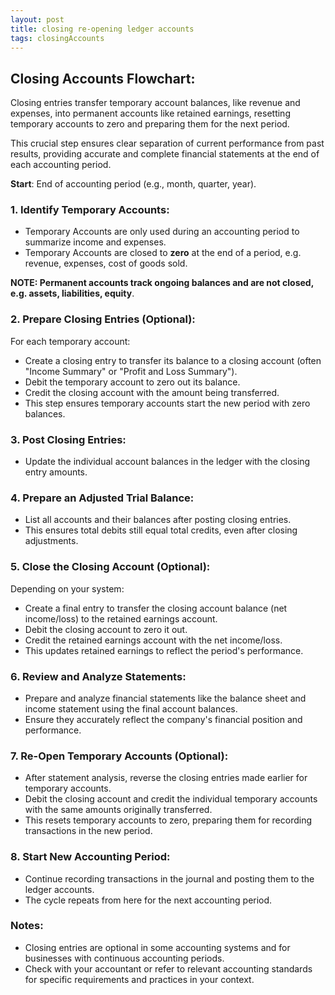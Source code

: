 ```yaml
---
layout: post
title: closing re-opening ledger accounts
tags: closingAccounts
---
```



## Closing Accounts Flowchart:   

Closing entries transfer temporary account balances, like revenue and expenses, into permanent accounts like retained earnings, resetting temporary accounts to zero and preparing them for the next period.

This crucial step ensures clear separation of current performance from past results, providing accurate and complete financial statements at the end of each accounting period.

**Start**: End of accounting period (e.g., month, quarter, year).   

### 1. Identify Temporary Accounts:

- Temporary Accounts are only used during an accounting period to summarize income and expenses.    
- Temporary Accounts are closed to **zero** at the end of a period, e.g. revenue, expenses, cost of goods sold.   

**NOTE: Permanent accounts track ongoing balances and are not closed, e.g. assets, liabilities, equity**.

### 2. Prepare Closing Entries (Optional):

For each temporary account:
- Create a closing entry to transfer its balance to a closing account (often "Income Summary" or "Profit and Loss Summary").   
- Debit the temporary account to zero out its balance.   
- Credit the closing account with the amount being transferred.   
- This step ensures temporary accounts start the new period with zero balances.   

### 3. Post Closing Entries:

- Update the individual account balances in the ledger with the closing entry amounts.   

### 4. Prepare an Adjusted Trial Balance:

- List all accounts and their balances after posting closing entries.  
- This ensures total debits still equal total credits, even after closing adjustments.   

### 5. Close the Closing Account (Optional):

Depending on your system:
- Create a final entry to transfer the closing account balance (net income/loss) to the retained earnings account.   
- Debit the closing account to zero it out.  
- Credit the retained earnings account with the net income/loss.    
- This updates retained earnings to reflect the period's performance.   

### 6. Review and Analyze Statements:

- Prepare and analyze financial statements like the balance sheet and income statement using the final account balances.   
- Ensure they accurately reflect the company's financial position and performance.  

### 7. Re-Open Temporary Accounts (Optional):  

- After statement analysis, reverse the closing entries made earlier for temporary accounts.   
- Debit the closing account and credit the individual temporary accounts with the same amounts originally transferred.   
- This resets temporary accounts to zero, preparing them for recording transactions in the new period.   

### 8. Start New Accounting Period:

- Continue recording transactions in the journal and posting them to the ledger accounts.
- The cycle repeats from here for the next accounting period.   

### Notes:

- Closing entries are optional in some accounting systems and for businesses with continuous accounting periods.   
 - Check with your accountant or refer to relevant accounting standards for specific requirements and practices in your context.   

